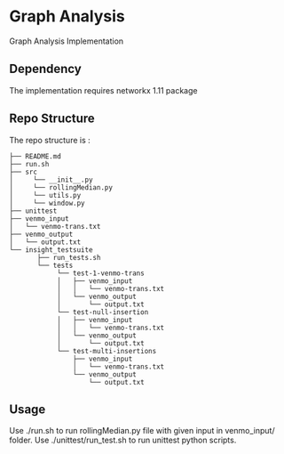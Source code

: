 # Graph Analysis 
Graph Analysis Implementation 

## Dependency
The implementation requires networkx 1.11 package

## Repo Structure
The repo structure is :

    ├── README.md 
    ├── run.sh
    ├── src
    │     └── __init__.py
    │     └── rollingMedian.py
    │     └── utils.py
    │     └── window.py
    ├── unittest
    ├── venmo_input
    │   └── venmo-trans.txt
    ├── venmo_output
    │   └── output.txt
    └── insight_testsuite
           ├── run_tests.sh
           └── tests
                └── test-1-venmo-trans
                │   ├── venmo_input
                │   │   └── venmo-trans.txt
                │   └── venmo_output
                │       └── output.txt
                └── test-null-insertion
                │   ├── venmo_input
                │   │   └── venmo-trans.txt
                │   └── venmo_output
                │       └── output.txt
                └── test-multi-insertions
                    ├── venmo_input
                    │   └── venmo-trans.txt
                    └── venmo_output
                        └── output.txt

## Usage
Use ./run.sh to run rollingMedian.py file with given input in venmo\_input/ folder.
Use ./unittest/run\_test.sh to run unittest python scripts. 
